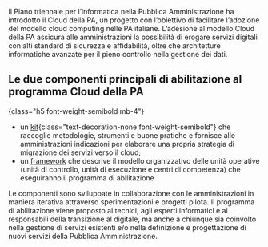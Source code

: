 Il Piano triennale per l’informatica nella Pubblica Amministrazione ha introdotto il Cloud della PA,
un progetto con l’obiettivo di facilitare l’adozione del modello cloud computing nelle PA italiane.
L’adesione al modello Cloud della PA assicura alle amministrazioni la possibilità di erogare servizi digitali con
alti standard di sicurezza e affidabilità, oltre che architetture informatiche avanzate per il pieno controllo nella gestione dei dati.

## Le due componenti principali di abilitazione al programma Cloud della PA
{class="h5 font-weight-semibold mb-4"}

- un [kit](#kit){class="text-decoration-none font-weight-semibold"} che raccoglie metodologie, strumenti e buone pratiche e fornisce alle amministrazioni indicazioni per elaborare una propria strategia di migrazione dei servizi verso il cloud;
- un <a href="#framework" class="text-decoration-none font-weight-semibold">framework</a> che descrive il modello organizzativo delle unità operative (unità di controllo, unità di esecuzione e centri di competenza) che eseguiranno il programma di abilitazione

Le componenti sono sviluppate in collaborazione con le amministrazioni in maniera iterativa attraverso sperimentazioni e progetti pilota.
Il programma di abilitazione viene proposto ai tecnici, agli esperti informatici e ai responsabili della transizione al digitale,
ma anche a chiunque sia coinvolto nella gestione di servizi esistenti e/o nella definizione e progettazione di nuovi servizi della Pubblica Amministrazione.